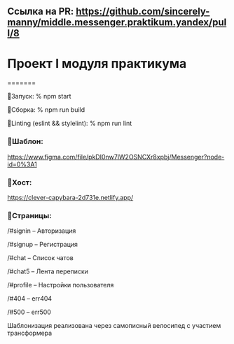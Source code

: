 ## Ссылка на PR: https://github.com/sincerely-manny/middle.messenger.praktikum.yandex/pull/8

# Проект I модуля практикума
=======

📎Запуск: % npm start

📎Сборка: % npm run build

📎Linting (eslint && stylelint): % npm run lint


### 📝Шаблон:
https://www.figma.com/file/pkDI0nw7lW2OSNCXr8xpbj/Messenger?node-id=0%3A1

### 💾Хост:
https://clever-capybara-2d731e.netlify.app/



### 📑Страницы:

/#signin – Авторизация

/#signup – Регистрация

/#chat – Список чатов

/#chat5 – Лента переписки

/#profile – Настройки пользователя

/#404 – err404

/#500 – err500

Шаблонизация реализована через самописный велосипед c участием трансформера
